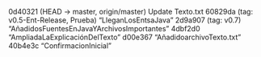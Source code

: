 0d40321 (HEAD -> master, origin/master) Update Texto.txt
60829da (tag: v0.5-Ent-Release, Prueba) “LleganLosEntsaJava”
2d9a907 (tag: v0.7) “AñadidosFuentesEnJavaYArchivosImportantes”
4dbf2d0 “AmpliadaLaExplicaciónDelTexto”
d00e367 “AñadidoarchivoTexto.txt”
40b4e3c “ConfirmacionInicial”
